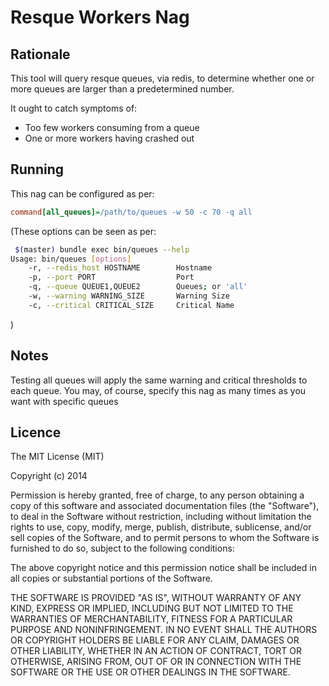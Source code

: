 Resque Workers Nag
==

Rationale
--

This tool will query resque queues, via redis, to determine whether one or more queues are larger than a predetermined number.

It ought to catch symptoms of:

  * Too few workers consuming from a queue
  * One or more workers having crashed out

Running
--

This nag can be configured as per:

```ini
command[all_queues]=/path/to/queues -w 50 -c 70 -q all
```

(These options can be seen as per:

```bash
 $(master) bundle exec bin/queues --help
Usage: bin/queues [options]
    -r, --redis_host HOSTNAME        Hostname
    -p, --port PORT                  Port
    -q, --queue QUEUE1,QUEUE2        Queues; or 'all'
    -w, --warning WARNING_SIZE       Warning Size
    -c, --critical CRITICAL_SIZE     Critical Name
```

)

Notes
--

Testing all queues will apply the same warning and critical thresholds to each queue. You may, of course, specify this nag as many times as you want with specific queues


Licence
--

The MIT License (MIT)

Copyright (c) 2014 <James Condron>

Permission is hereby granted, free of charge, to any person obtaining a copy
of this software and associated documentation files (the "Software"), to deal
in the Software without restriction, including without limitation the rights
to use, copy, modify, merge, publish, distribute, sublicense, and/or sell
copies of the Software, and to permit persons to whom the Software is
furnished to do so, subject to the following conditions:

The above copyright notice and this permission notice shall be included in
all copies or substantial portions of the Software.

THE SOFTWARE IS PROVIDED "AS IS", WITHOUT WARRANTY OF ANY KIND, EXPRESS OR
IMPLIED, INCLUDING BUT NOT LIMITED TO THE WARRANTIES OF MERCHANTABILITY,
FITNESS FOR A PARTICULAR PURPOSE AND NONINFRINGEMENT. IN NO EVENT SHALL THE
AUTHORS OR COPYRIGHT HOLDERS BE LIABLE FOR ANY CLAIM, DAMAGES OR OTHER
LIABILITY, WHETHER IN AN ACTION OF CONTRACT, TORT OR OTHERWISE, ARISING FROM,
OUT OF OR IN CONNECTION WITH THE SOFTWARE OR THE USE OR OTHER DEALINGS IN
THE SOFTWARE.
